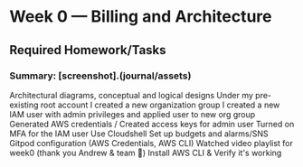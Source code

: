# Week 0 — Billing and Architecture

## Required Homework/Tasks

### Summary: [screenshot].(journal/assets)

Architectural diagrams, conceptual and logical designs
Under my pre-existing root account I created a new organization group
I created a new IAM user with admin privileges and applied user to new org group
Generated AWS credentials / Created access keys for admin user
Turned on MFA for the IAM user
Use Cloudshell
Set up budgets and alarms/SNS
Gitpod configuration (AWS Credentials, AWS CLI)
Watched video playlist for week0 (thank you Andrew & team 👏)
Install AWS CLI & Verify it's working
